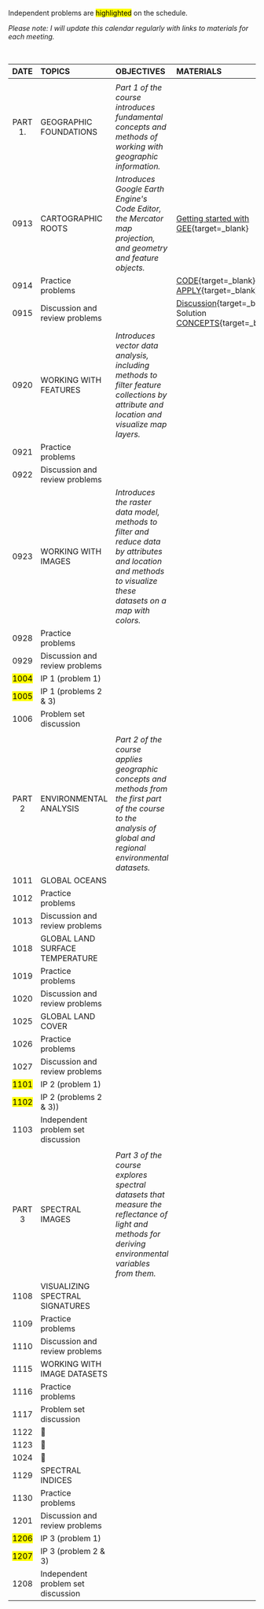 Independent problems are <mark>highlighted</mark> on the schedule.

_Please note: I will update this calendar regularly with links to materials for each meeting._

<br>

| DATE | TOPICS | OBJECTIVES | MATERIALS |  
|:---:|:---| :--- | :--- |  
| |
| PART 1.| GEOGRAPHIC FOUNDATIONS | _Part 1 of the course introduces fundamental concepts and methods of working with geographic information._ |
| 0913| CARTOGRAPHIC ROOTS | _Introduces Google Earth Engine's Code Editor, the Mercator map projection, and geometry and feature objects._ | [Getting started with GEE](https://jeffhowarth.github.io/eeprimer/){target=_blank} |  
| 0914 | Practice problems | | [CODE](https://jeffhowarth.github.io/eeprimer/code/01/getMapCenter/){target=_blank} <br>[APPLY](https://jeffhowarth.github.io/eeprimer/apply/01/longest_haul/){target=_blank} |
| 0915 | Discussion and review problems | | [Discussion](https://jeffhowarth.github.io/eeprimer/apply/01/discussion/){target=_blank} <br>Solution <br> [CONCEPTS](https://jeffhowarth.github.io/eeprimer/concepts/01/geographic_framework/){target=_blank} |
| 0920 | WORKING WITH FEATURES | _Introduces vector data analysis, including methods to filter feature collections by attribute and location and visualize map layers._ |  
| 0921 | Practice problems |
| 0922| Discussion and review problems |
| 0923 | WORKING WITH IMAGES | _Introduces the raster data model, methods to filter and reduce data by attributes and location and methods to visualize these datasets on a map with colors._ | |  
| 0928| Practice problems |
| 0929| Discussion and review problems |
| <mark>1004</mark> |  IP 1 (problem 1) |  
| <mark>1005</mark>|  IP 1 (problems 2 & 3) |
| 1006 | Problem set discussion |
| |
| PART 2| ENVIRONMENTAL ANALYSIS | _Part 2 of the course applies geographic concepts and methods from the first part of the course to the analysis of global and regional environmental datasets._ |   
| 1011 | GLOBAL OCEANS |
| 1012 | Practice problems | |
| 1013 | Discussion and review problems |
| 1018 | GLOBAL LAND SURFACE TEMPERATURE |  
| 1019 | Practice problems | |
| 1020 | Discussion and review problems |
| 1025 | GLOBAL LAND COVER |
| 1026 | Practice problems |   
| 1027 | Discussion and review problems |
| <mark>1101</mark> | IP 2 (problem 1) |
| <mark>1102</mark> | IP 2 (problems 2 & 3))|
| 1103 | Independent problem set discussion  |  
| |
| PART 3 | SPECTRAL IMAGES | _Part 3 of the course explores spectral datasets that measure the reflectance of light and methods for deriving environmental variables from them._
| 1108 | VISUALIZING SPECTRAL SIGNATURES |
| 1109 | Practice problems |
| 1110 | Discussion and review problems |
| 1115 | WORKING WITH IMAGE DATASETS | |  |
| 1116| Practice problems |
| 1117 | Problem set discussion |
| 1122 | :maple_leaf: |
| 1123 | :corn: |
| 1024 | :turkey: |
| 1129 | SPECTRAL INDICES |
| 1130 | Practice problems |
| 1201 | Discussion and review problems |
| <mark>1206</mark> | IP 3 (problem 1) |
| <mark>1207</mark> | IP 3 (problem 2 & 3) |
| 1208 | Independent problem set discussion |

[0101]: https://github.com/jeffhowarth/eeprimer/blob/master/lessons/javaScript101.md  
[0102]: https://github.com/jeffhowarth/eeprimer/blob/master/lessons/mapUI101.md  
[0103]: https://github.com/jeffhowarth/eeprimer/blob/master/lessons/greatCircles.md  
